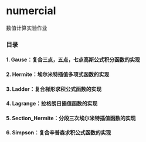 # numercial
数值计算实验作业

### 目录

#### 1. Gause：复合三点，五点，七点高斯公式积分函数的实现
#### 2. Hermite：埃尔米特插值多项式函数的实现
#### 3. Ladder：复合梯形求积公式函数的实现
#### 4. Lagrange：拉格朗日插值函数的实现
#### 5. Section_Hermite：分段三次埃尔米特插值函数的实现
#### 6. Simpson：复合辛普森求积公式函数的实现
